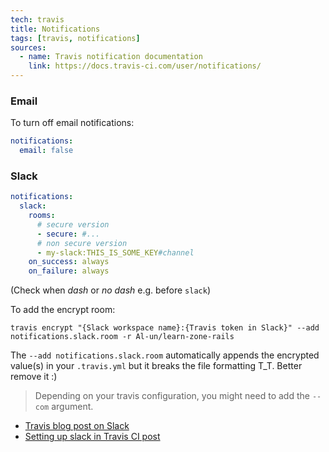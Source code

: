 ```yaml
---
tech: travis
title: Notifications
tags: [travis, notifications]
sources:
  - name: Travis notification documentation
    link: https://docs.travis-ci.com/user/notifications/
---
```


### Email

To turn off email notifications:

```yaml
notifications:
  email: false
```

### Slack

```yaml
notifications:
  slack:
    rooms:
      # secure version
      - secure: #...
      # non secure version
      - my-slack:THIS_IS_SOME_KEY#channel
    on_success: always
    on_failure: always
```

(Check when _dash_ or _no dash_ e.g. before `slack`)

To add the encrypt room:

```
travis encrypt "{Slack workspace name}:{Travis token in Slack}" --add notifications.slack.room -r Al-un/learn-zone-rails
```

The `--add notifications.slack.room` automatically appends the encrypted value(s) in
your `.travis.yml` but it breaks the file formatting T_T. Better remove it :)

> Depending on your travis configuration, you might need to add the `--com`
> argument.

- [Travis blog post on Slack](https://blog.travis-ci.com/2014-03-13-slack-notifications)
- [Setting up slack in Travis CI post](https://axdlog.com/2018/setting-up-slack-build-notification-in-travis-ci-for-github-project/)
